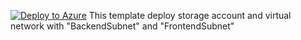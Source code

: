[![Deploy to Azure](http://azuredeploy.net/deploybutton.png)](https://azuredeploy.net/)
This template deploy storage account and virtual network with "BackendSubnet" and "FrontendSubnet"